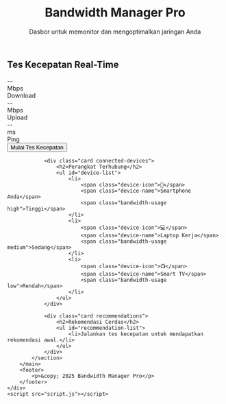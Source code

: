 <!DOCTYPE html>
<html lang="id">
<head>
    <meta charset="UTF-8">
    <meta name="viewport" content="width=device-width, initial-scale=1.0">
    <title>Bandwidth Manager Pro</title>
    <link rel="stylesheet" href="style.css">
</head>
<body>
    <div class="container">
        <header>
            <h1>Bandwidth Manager Pro</h1>
            <p>Dasbor untuk memonitor dan mengoptimalkan jaringan Anda</p>
        </header>
        <main>
            <section id="dashboard">
                <div class="card speed-test">
                    <h2>Tes Kecepatan Real-Time</h2>
                    <div class="speed-indicators">
                        <div class="indicator download">
                            <div class="value" id="download-speed">--</div>
                            <div class="unit">Mbps</div>
                            <div class="label">Download</div>
                        </div>
                        <div class="indicator upload">
                            <div class="value" id="upload-speed">--</div>
                            <div class="unit">Mbps</div>
                            <div class="label">Upload</div>
                        </div>
                        <div class="indicator ping">
                            <div class="value" id="ping-value">--</div>
                            <div class="unit">ms</div>
                            <div class="label">Ping</div>
                        </div>
                    </div>
                    <button id="start-test">Mulai Tes Kecepatan</button>
                </div>

                <div class="card connected-devices">
                    <h2>Perangkat Terhubung</h2>
                    <ul id="device-list">
                        <li>
                            <span class="device-icon">📱</span> 
                            <span class="device-name">Smartphone Anda</span>
                            <span class="bandwidth-usage high">Tinggi</span>
                        </li>
                        <li>
                            <span class="device-icon">💻</span> 
                            <span class="device-name">Laptop Kerja</span>
                            <span class="bandwidth-usage medium">Sedang</span>
                        </li>
                        <li>
                            <span class="device-icon">📺</span> 
                            <span class="device-name">Smart TV</span>
                            <span class="bandwidth-usage low">Rendah</span>
                        </li>
                    </ul>
                </div>

                <div class="card recommendations">
                    <h2>Rekomendasi Cerdas</h2>
                    <ul id="recommendation-list">
                        <li>Jalankan tes kecepatan untuk mendapatkan rekomendasi awal.</li>
                    </ul>
                </div>
            </section>
        </main>
        <footer>
            <p>&copy; 2025 Bandwidth Manager Pro</p>
        </footer>
    </div>
    <script src="script.js"></script>
</body>
</html>
